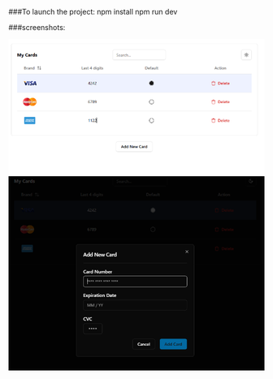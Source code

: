 ###To launch the project:
npm install
npm run dev

###screenshots:

![Main Page](public/screenshots/img.png)
![Add Card](public/screenshots/img_1.png)

